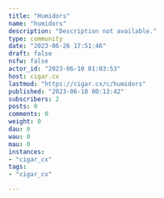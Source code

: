 ```yaml
---
title: "Humidors" 
name: "humidors"
description: "Description not available."
type: community
date: "2023-06-26 17:51:46"
draft: false
nsfw: false
actor_id: "2023-06-10 01:03:53"
host: cigar.cx
lastmod: "https://cigar.cx/c/humidors"
published: "2023-06-10 00:13:42"
subscribers: 2
posts: 0
comments: 0
weight: 0
dau: 0
wau: 0
mau: 0
instances:
- "cigar_cx"
tags: 
- "cigar_cx"

---
```

